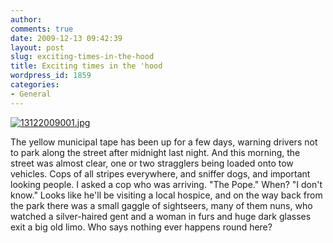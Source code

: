 ```yaml
---
author:
comments: true
date: 2009-12-13 09:42:39
layout: post
slug: exciting-times-in-the-hood
title: Exciting times in the 'hood
wordpress_id: 1859
categories:
- General
---
```


[![13122009001.jpg](/uploads/2009/12/13122009001-400x300.jpg)](/uploads/2009/12/13122009001.jpg)

The yellow municipal tape has been up for a few days, warning drivers not to park along the street after midnight last night. And this morning, the street was almost clear, one or two stragglers being loaded onto tow vehicles. Cops of all stripes everywhere, and sniffer dogs, and important looking people. I asked a cop who was arriving. "The Pope." When? "I don't know." Looks like he'll be visiting a local hospice, and on the way back from the park there was a small gaggle of sightseers, many of them nuns, who watched a silver-haired gent and a woman in furs and huge dark glasses exit a big old limo. Who says nothing ever happens round here?


